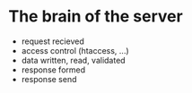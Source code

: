 # The brain of the server

* request recieved
* access control (htaccess, ...)
* data written, read, validated
* response formed
* response send